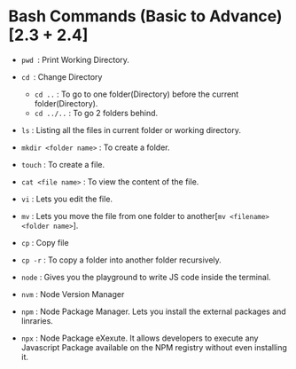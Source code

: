 # Bash Commands (Basic to Advance)[2.3 + 2.4]

- `pwd `: Print Working Directory.

- `cd `: Change Directory
    - `cd ..` : To go to one folder(Directory) before the current folder(Directory).
    - `cd ../..` : To go 2 folders behind.

- `ls` : Listing all the files in current folder or working directory.

- `mkdir <folder name>` : To create a folder.

- `touch` : To create a file.

- `cat <file name>` : To view the content of the file.

- `vi` : Lets you edit the file.

- `mv` : Lets you move the file from one folder to another[`mv <filename> <folder name>`].

- `cp` : Copy file

- `cp -r` : To copy a folder into another folder recursively.

- `node` : Gives you the playground to write JS code inside the terminal.

- `nvm` : Node Version Manager

- `npm` : Node Package Manager. Lets you install the external packages and linraries.

- `npx` : Node Package eXexute. It allows developers to execute any Javascript Package available on the NPM registry without even installing it.
